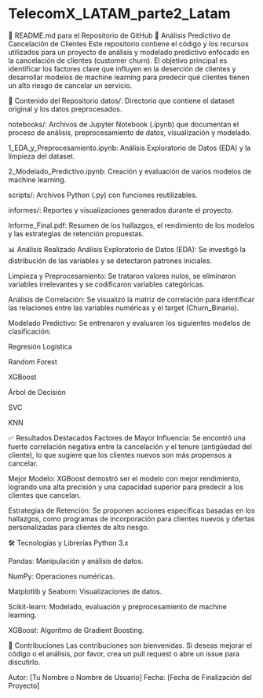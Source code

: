 # TelecomX_LATAM_parte2_Latam

📄 README.md para el Repositorio de GitHub
📝 Análisis Predictivo de Cancelación de Clientes
Este repositorio contiene el código y los recursos utilizados para un proyecto de análisis y modelado predictivo enfocado en la cancelación de clientes (customer churn). El objetivo principal es identificar los factores clave que influyen en la deserción de clientes y desarrollar modelos de machine learning para predecir qué clientes tienen un alto riesgo de cancelar un servicio.

🚀 Contenido del Repositorio
datos/: Directorio que contiene el dataset original y los datos preprocesados.

notebooks/: Archivos de Jupyter Notebook (.ipynb) que documentan el proceso de análisis, preprocesamiento de datos, visualización y modelado.

1_EDA_y_Preprocesamiento.ipynb: Análisis Exploratorio de Datos (EDA) y la limpieza del dataset.

2_Modelado_Predictivo.ipynb: Creación y evaluación de varios modelos de machine learning.

scripts/: Archivos Python (.py) con funciones reutilizables.

informes/: Reportes y visualizaciones generados durante el proyecto.

Informe_Final.pdf: Resumen de los hallazgos, el rendimiento de los modelos y las estrategias de retención propuestas.

📊 Análisis Realizado
Análisis Exploratorio de Datos (EDA): Se investigó la distribución de las variables y se detectaron patrones iniciales.

Limpieza y Preprocesamiento: Se trataron valores nulos, se eliminaron variables irrelevantes y se codificaron variables categóricas.

Análisis de Correlación: Se visualizó la matriz de correlación para identificar las relaciones entre las variables numéricas y el target (Churn_Binario).

Modelado Predictivo: Se entrenaron y evaluaron los siguientes modelos de clasificación:

Regresión Logística

Random Forest

XGBoost

Árbol de Decisión

SVC

KNN

✅ Resultados Destacados
Factores de Mayor Influencia: Se encontró una fuerte correlación negativa entre la cancelación y el tenure (antigüedad del cliente), lo que sugiere que los clientes nuevos son más propensos a cancelar.

Mejor Modelo: XGBoost demostró ser el modelo con mejor rendimiento, logrando una alta precisión y una capacidad superior para predecir a los clientes que cancelan.

Estrategias de Retención: Se proponen acciones específicas basadas en los hallazgos, como programas de incorporación para clientes nuevos y ofertas personalizadas para clientes de alto riesgo.

🛠️ Tecnologías y Librerías
Python 3.x

Pandas: Manipulación y análisis de datos.

NumPy: Operaciones numéricas.

Matplotlib y Seaborn: Visualizaciones de datos.

Scikit-learn: Modelado, evaluación y preprocesamiento de machine learning.

XGBoost: Algoritmo de Gradient Boosting.

🤝 Contribuciones
Las contribuciones son bienvenidas. Si deseas mejorar el código o el análisis, por favor, crea un pull request o abre un issue para discutirlo.

Autor: [Tu Nombre o Nombre de Usuario]
Fecha: [Fecha de Finalización del Proyecto]
